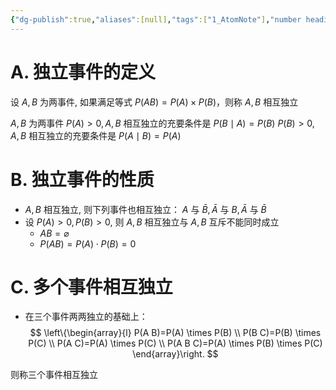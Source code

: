 ```yaml
---
{"dg-publish":true,"aliases":[null],"tags":["1_AtomNote"],"number headings":"auto, first-level 1, max 6, A.1.","Created-Date":"2023-09-23 09:24:53","Modified-Date":"2024-04-18 11:53:25","title":null,"permalink":"/A01_Lessons/Aa04_概率论与数理统计/独立事件/","dgPassFrontmatter":true}
---
```




# A. 独立事件的定义


设 $A, B$ 为两事件, 如果满足等式 $P(A B)=P(A) \times P(B)$，则称 $A, B$ 相互独立

$A, B$ 为两事件
$P(A)>0,A, B$ 相互独立的充要条件是 $P(B \mid A)=P(B)$
$P(B)>0, A, B$ 相互独立的充要条件是 $P(A \mid B)=P(A)$


# B. 独立事件的性质

- $A, B$ 相互独立, 则下列事件也相互独立： $A$ 与 $\bar{B}, \bar{A}$ 与 $B, \bar{A}$ 与 $\bar{B}$
- 设 $P(A)>0, P(B)>0$, 则 $A, B$ 相互独立与 $A, B$ 互斥不能同时成立
	- $AB = \varnothing$
	- $P(AB) = P(A)\cdot P(B) = 0$



# C. 多个事件相互独立

- 在三个事件两两独立的基础上：
$$
\left\{\begin{array}{l}
P(A B)=P(A) \times P(B) \\
P(B C)=P(B) \times P(C) \\
P(A C)=P(A) \times P(C) \\
P(A B C)=P(A) \times P(B) \times P(C)
\end{array}\right.
$$

则称三个事件相互独立







